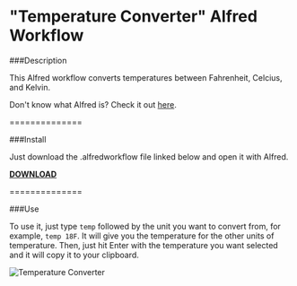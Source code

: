 "Temperature Converter" Alfred Workflow
=====================================

###Description

This Alfred workflow converts temperatures between Fahrenheit, Celcius, and Kelvin.

Don't know what Alfred is? Check it out [here](http://www.alfredapp.com/).

==============

###Install

Just download the .alfredworkflow file linked below and open it with Alfred.

__[DOWNLOAD](http://ryanverhey.com/files/alfred/temperature-converter.alfredworkflow)__

==============

###Use

To use it, just type `temp` followed by the unit you want to convert from, for example, `temp 18F`. It will give you the temperature for the other units of temperature. Then, just hit Enter with the temperature you want selected and it will copy it to your clipboard.

![Temperature Converter](http://i.imgur.com/pNEifgx.png)
